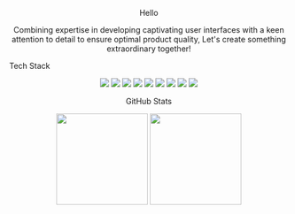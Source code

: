 <p align="center">Hello </p>

<p align="center">Combining expertise in developing captivating user interfaces with a keen attention to detail to ensure optimal product quality, Let's create something extraordinary together!
</p>
<p>Tech Stack </p>
<p align="center">
<img src="https://img.shields.io/badge/express.js-%23404d59.svg?style=flat-square&logo=express&logoColor=%2361DAFB">
<img src="https://img.shields.io/badge/postgres-%23316192.svg?style=flat-square&logo=postgresql&logoColor=white">
<img src="https://img.shields.io/badge/Postman-FF6C37?style=flat-square&logo=postman&logoColor=white">
<img src="https://img.shields.io/badge/figma-%23F24E1E.svg?style=flat-square&logo=figma&logoColor=white">
<img src="[https://img.shields.io/badge/html5-%23E34F26.svg?style=flat-square&logo=html5&logoColor=white](https://img.shields.io/badge/tailwindcss-%2338B2AC.svg?style=flat-square&logo=tailwind-css&logoColor=white">
<img src="https://img.shields.io/badge/daisyui-5A0EF8?style=flat-square&logo=daisyui&logoColor=white">
<img src="https://img.shields.io/badge/javascript-%23323330.svg?style=flat-square&logo=javascript&logoColor=%23F7DF1E">
<img src="https://img.shields.io/badge/netlify-%23000000.svg?style=flat-square&logo=netlify&logoColor=#00C7B7">
<img src="https://img.shields.io/badge/github%20pages-121013?style=flat-square&logo=github&logoColor=white">

<p align="center"> GitHub Stats </p>

<div align="center">
  <img src="https://github-readme-stats.vercel.app/api?username=fajrinnurhakim&theme=react&hide_border=false&include_all_commits=false&count_private=false" height="165"> 
  <img src="https://github-readme-streak-stats.herokuapp.com/?user=fajrinnurhakim&theme=react&hide_border=false" height="165"> 
</div>


